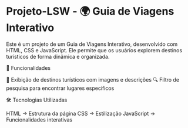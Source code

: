 # Projeto-LSW - 🌍 Guia de Viagens Interativo
Este é um projeto de um Guia de Viagens Interativo, desenvolvido com HTML, CSS e JavaScript. Ele permite que os usuários explorem destinos turísticos de forma dinâmica e organizada.

🚀 Funcionalidades

  📍 Exibição de destinos turísticos com imagens e descrições
  🔍 Filtro de pesquisa para encontrar lugares específicos

🛠️ Tecnologias Utilizadas

  HTML → Estrutura da página
  CSS → Estilização
  JavaScript → Funcionalidades interativas
